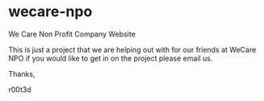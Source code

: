 # wecare-npo
We Care Non Profit Company Website

This is just a project that we are helping out with for our friends at WeCare NPO
if you would like to get in on the project please email us.

Thanks,

r00t3d
